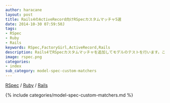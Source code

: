 ```yaml
---
author: haracane
layout: post
title: Rails4のActiveRecord向けRSpecカスタムマッチャ5選
date: 2014-10-30 07:59:50J
tags:
- RSpec
- Ruby
- Rails
keywords: RSpec,FactoryGirl,ActiveRecord,Rails
description: Rails4でRSpecカスタムマッチャを追加してモデルのテストを行います。ここで紹介するカスタムマッチャではNOT NULL制約、UNIQUE制約、外部キー制約といったDB制約のテストや、FactoryGirlで正しくモデルを作れることなどをテストします。
image: rspec.png
categories:
- index
sub_category: model-spec-custom-matchers
---
```

[RSpec](/tags/rspec/) / [Ruby](/tags/ruby/) / [Rails](/tags/rails/)

{% include categories/model-spec-custom-matchers.md %}
